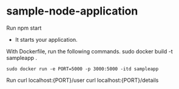# sample-node-application

Run   npm start
 - It starts your application.
 
 With Dockerfile, run the following commands.
    sudo docker build -t sampleapp .
    
    sudo docker run -e PORT=5000 -p 3000:5000 -itd sampleapp
    
Run curl localhost:{PORT}/user
    curl localhost:{PORT}/details
